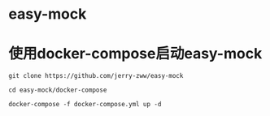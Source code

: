 # easy-mock

# 使用docker-compose启动easy-mock

`git clone https://github.com/jerry-zww/easy-mock`

`cd easy-mock/docker-compose`

`docker-compose -f docker-compose.yml up -d`
